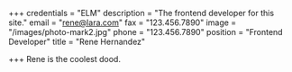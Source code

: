 +++
credentials = "ELM"
description = "The frontend developer for this site."
email = "rene@lara.com"
fax = "123.456.7890"
image = "/images/photo-mark2.jpg"
phone = "123.456.7890"
position = "Frontend Developer"
title = "Rene Hernandez"

+++
Rene is the coolest dood.